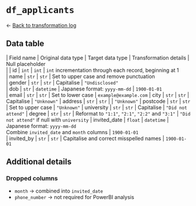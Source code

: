 # `df_applicants`
<- [Back to transformation log](../data_transformation_log.md)

## Data table
| Field name   | Original data type | Target data type	| Transformation details														| Null placeholder	
|
| id		   | `int`              | `int`				| `int` incrementation through each record, beginning at 1	 
| name		   | `str`              | `str`				| Set to upper case and remove punctuation							             
| gender	   | `str`				| `str`				| Capitalise																	| `"Undisclosed"`	
| dob		   | `str`				| `datetime`		| Japanese format: `yyyy-mm-dd`													| `1900-01-01`		
| email        | `str`              | `str`				| Set to lower case																| `example@example.com`
| city         | `str`              | `str`				| Capitalise																	| `"Unknown"`
| address      | `str`              | `str`				|																				| `"Unknown"`
| postcode     | `str`              | `str`				| Set to upper case																| `"Unknown"`
| university   | `str`              | `str`				| Capitalise																	| `"Did not attend"`
| degree       | `str`              | `str`				| Reformat to `"1:1"`, `"2:1"`, `"2:2"` and `"3:1"`								| `"Did not attend"` if null with `university`
| invited_date | `float`            | `datetime`		| Japanese format: `yyyy-mm-dd` <br>Combine `invited_date` and `month` columns	| `1900-01-01`	
| invited_by   | `str`              | `str`				| Capitalise and correct misspelled names										| `1900-01-01`	

## Additional details
### Dropped columns
- `month` -> combined into `invited_date`
- `phone_number` -> not required for PowerBI analysis
